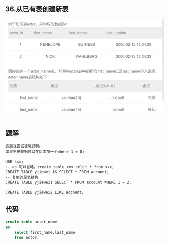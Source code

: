 ## 36.从已有表创建新表

![image-20201222152542843](SQL题解模板.assets/image-20201222152542843.png)



## 题解

```
这题我面试被坑过啊。
如果不要数据可以在后面加一个where 1 = 0;

USE ssm;
-- as 可以省略，create table xxx selct * from xxx;
CREATE TABLE yjiewei AS SELECT * FROM account;
-- 复制的是表结构
CREATE TABLE yjiewei1 SELECT * FROM account WHERE 1 = 2;

CREATE TABLE yjiewei2 LIKE account;
```



## 代码

```sql
create table actor_name 
as 
    select first_name,last_name 
    from actor;
```

